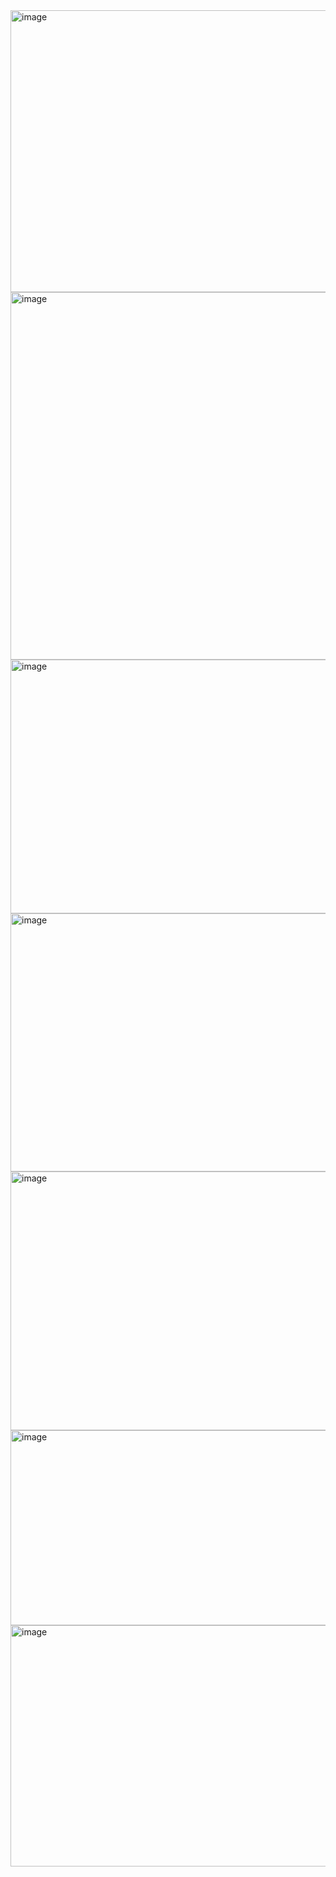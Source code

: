 <img width="828" height="451" alt="image" src="https://github.com/user-attachments/assets/adfaecd2-8b70-46e9-a980-8af008efc285" />

<img width="594" height="588" alt="image" src="https://github.com/user-attachments/assets/442dd795-316a-4d8d-9e10-2131a6f6aa4f" />

<img width="860" height="406" alt="image" src="https://github.com/user-attachments/assets/4488f9fc-3f8c-4c2d-b81a-a59b40d22d6f" />

<img width="836" height="413" alt="image" src="https://github.com/user-attachments/assets/be7b6a16-7deb-4f70-9cde-0054919974f0" />

<img width="602" height="414" alt="image" src="https://github.com/user-attachments/assets/2dea32d0-c88c-4991-ae1e-fbb86604ddea" />

<img width="735" height="312" alt="image" src="https://github.com/user-attachments/assets/0b8bb6ac-32bd-4a40-bfbf-f722776d8298" />

<img width="707" height="386" alt="image" src="https://github.com/user-attachments/assets/4029712b-7bae-4d82-946e-0854c6a026ef" />
